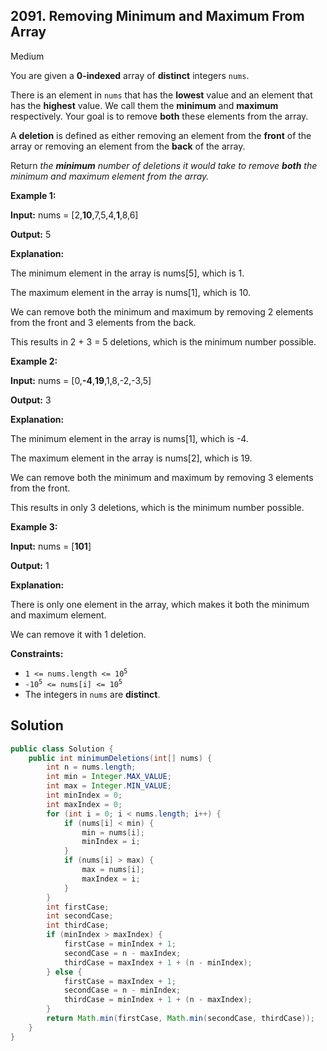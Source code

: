## 2091\. Removing Minimum and Maximum From Array

Medium

You are given a **0-indexed** array of **distinct** integers `nums`.

There is an element in `nums` that has the **lowest** value and an element that has the **highest** value. We call them the **minimum** and **maximum** respectively. Your goal is to remove **both** these elements from the array.

A **deletion** is defined as either removing an element from the **front** of the array or removing an element from the **back** of the array.

Return _the **minimum** number of deletions it would take to remove **both** the minimum and maximum element from the array._

**Example 1:**

**Input:** nums = [2,**10**,7,5,4,**1**,8,6]

**Output:** 5

**Explanation:**

The minimum element in the array is nums[5], which is 1.

The maximum element in the array is nums[1], which is 10.

We can remove both the minimum and maximum by removing 2 elements from the front and 3 elements from the back.

This results in 2 + 3 = 5 deletions, which is the minimum number possible. 

**Example 2:**

**Input:** nums = [0,**\-4**,**19**,1,8,-2,-3,5]

**Output:** 3

**Explanation:**

The minimum element in the array is nums[1], which is -4.

The maximum element in the array is nums[2], which is 19.

We can remove both the minimum and maximum by removing 3 elements from the front.

This results in only 3 deletions, which is the minimum number possible. 

**Example 3:**

**Input:** nums = [**101**]

**Output:** 1

**Explanation:**

There is only one element in the array, which makes it both the minimum and maximum element.

We can remove it with 1 deletion. 

**Constraints:**

*   <code>1 <= nums.length <= 10<sup>5</sup></code>
*   <code>-10<sup>5</sup> <= nums[i] <= 10<sup>5</sup></code>
*   The integers in `nums` are **distinct**.

## Solution

```java
public class Solution {
    public int minimumDeletions(int[] nums) {
        int n = nums.length;
        int min = Integer.MAX_VALUE;
        int max = Integer.MIN_VALUE;
        int minIndex = 0;
        int maxIndex = 0;
        for (int i = 0; i < nums.length; i++) {
            if (nums[i] < min) {
                min = nums[i];
                minIndex = i;
            }
            if (nums[i] > max) {
                max = nums[i];
                maxIndex = i;
            }
        }
        int firstCase;
        int secondCase;
        int thirdCase;
        if (minIndex > maxIndex) {
            firstCase = minIndex + 1;
            secondCase = n - maxIndex;
            thirdCase = maxIndex + 1 + (n - minIndex);
        } else {
            firstCase = maxIndex + 1;
            secondCase = n - minIndex;
            thirdCase = minIndex + 1 + (n - maxIndex);
        }
        return Math.min(firstCase, Math.min(secondCase, thirdCase));
    }
}
```